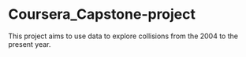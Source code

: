 # Coursera_Capstone-project
This project aims to use data to explore collisions from the 2004 to the present year.
